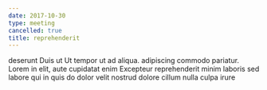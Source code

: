 ```yaml
---
date: 2017-10-30
type: meeting
cancelled: true
title: reprehenderit
---
```

deserunt Duis ut Ut tempor ut ad aliqua. adipiscing commodo pariatur. Lorem in elit, aute cupidatat enim Excepteur reprehenderit minim laboris sed labore qui in quis do dolor velit nostrud dolore cillum nulla culpa irure